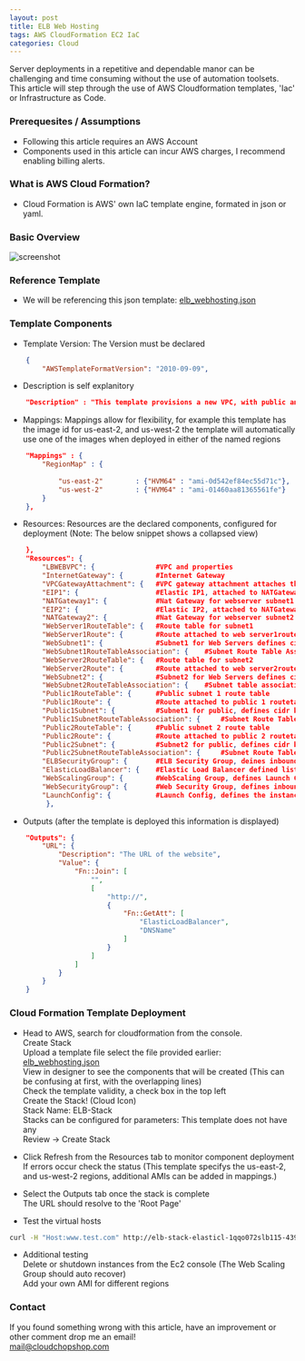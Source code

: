 ```yaml
---
layout: post
title: ELB Web Hosting
tags: AWS CloudFormation EC2 IaC
categories: Cloud
---
```


Server deployments in a repetitive and dependable manor can be challenging and time consuming without the use of automation toolsets.  
This article will step through the use of AWS Cloudformation templates, 'Iac' or Infrastructure as Code.  

### Prerequesites / Assumptions

- Following this article requires an AWS Account  
- Components used in this article can incur AWS charges, I recommend enabling billing alerts.  

### What is AWS Cloud Formation?

- Cloud Formation is AWS' own IaC template engine, formated in json or yaml. 

### Basic Overview
![screenshot](https://cloudchopshop.github.io/screenshots/ELB_Overview.png)

### Reference Template

- We will be referencing this json template: [elb_webhosting.json](https://gist.github.com/cloudchopshop/a79859ec876b58212a3f33e5029817f4)  


### Template Components

- Template Version: The Version must be declared 

``` json
    { 
        "AWSTemplateFormatVersion": "2010-09-09",   
```

- Description is self explanitory

``` json
    "Description" : "This template provisions a new VPC, with public and private subnets, loadbalanced EC2 instances hosting Apache",
```

- Mappings: Mappings allow for flexibility, for example this template has the image id for us-east-2, and us-west-2 the template will automatically use one of the images when deployed in either of the named regions

``` json
    "Mappings" : {
        "RegionMap" : {
        
            "us-east-2"        : {"HVM64" : "ami-0d542ef84ec55d71c"},
            "us-west-2"        : {"HVM64" : "ami-01460aa81365561fe"}
        }
    },
```

- Resources: Resources are the declared components, configured for deployment (Note: The below snippet shows a collapsed view)

``` json
    },
    "Resources": {
        "LBWEBVPC": {               #VPC and properties
        "InternetGateway": {        #Internet Gateway
        "VPCGatewayAttachment": {   #VPC gateway attachment attaches the Internet Gateway to the VPC
        "EIP1": {                   #Elastic IP1, attached to NATGateway1
        "NATGateway1": {            #Nat Gateway for webserver subnet1
        "EIP2": {                   #Elastic IP2, attached to NATGateway2
        "NATGateway2": {            #Nat Gateway for webserver subnet2
        "WebServer1RouteTable": {   #Route table for subnet1
        "WebServer1Route": {        #Route attached to web server1routetable, defines cidr, and nat gateway
        "WebSubnet1": {             #Subnet1 for Web Servers defines cidr block, and avaliability zone
        "WebSubnet1RouteTableAssociation": {    #Subnet Route Table Association attaches the webserver1 route to the webserver1 subnet
        "WebServer2RouteTable": {   #Route table for subnet2
        "WebServer2Route": {        #Route attached to web server2routetable, defines cidr, and nat gateway 
        "WebSubnet2": {             #Subnet2 for Web Servers defines cidr block, and avaliability zone
        "WebSubnet2RouteTableAssociation": {    #Subnet table association attaches webserver2route with websubnet2
        "Public1RouteTable": {      #Public subnet 1 route table
        "Public1Route": {           #Route attached to public 1 routetable, defines cidr, and internet gateway
        "Public1Subnet": {          #Subnet1 for public, defines cidr block, avaliability zone
        "Public1SubnetRouteTableAssociation": {     #Subnet Route Table Association attaches the public route to the public subnet
        "Public2RouteTable": {      #Public subnet 2 route table
        "Public2Route": {           #Route attached to public 2 routetable, defines cidr, and internet gateway
        "Public2Subnet": {          #Subnet2 for public, defines cidr block, avaliability zone
        "Public2SubnetRouteTableAssociation": {     #Subnet Route Table Association attaches the public2 route to the public2 subnet
        "ELBSecurityGroup": {       #ELB Security Group, deines inbound rules
        "ElasticLoadBalancer": {    #Elastic Load Balancer defined listener, health check, subnet, and security group
        "WebScalingGroup": {        #WebScaling Group, defines Launch Config, Loadbalancer, Subnets to deploy the instances, scaling policy and dependencies
        "WebSecurityGroup": {       #Web Security Group, defines inbound rules from the ELBSecurityGroup
        "LaunchConfig": {           #Launch Config, defines the instance, security group, Installation scripts, files, services, and dependencies
         },
```

- Outputs (after the template is deployed this information is displayed) 

``` json
    "Outputs": {
        "URL": {
            "Description": "The URL of the website",
            "Value": {
                "Fn::Join": [
                    "",
                    [
                        "http://",
                        {
                            "Fn::GetAtt": [
                                "ElasticLoadBalancer",
                                "DNSName"
                            ]
                        }
                    ]
                ]
            }
        }
    }
```

### Cloud Formation Template Deployment

- Head to AWS, search for cloudformation from the console.  
    Create Stack  
    Upload a template file select the file provided earlier: [elb_webhosting.json](https://gist.github.com/cloudchopshop/a79859ec876b58212a3f33e5029817f4)  
    View in designer to see the components that will be created (This can be confusing at first, with the overlapping lines)  
    Check the template validity, a check box in the top left  
    Create the Stack! (Cloud Icon)  
    Stack Name: ELB-Stack  
    Stacks can be configured for parameters: This template does not have any  
    Review -> Create Stack  

- Click Refresh from the Resources tab to monitor component deployment  
    If errors occur check the status (This template specifys the us-east-2, and us-west-2 regions, additional AMIs can be added in mappings.)  

- Select the Outputs tab once the stack is complete  
    The URL should resolve to the 'Root Page'

- Test the virtual hosts  

``` bash
curl -H "Host:www.test.com" http://elb-stack-elasticl-1qqo072slb115-439493579.us-east-2.elb.amazonaws.com/
```

- Additional testing  
    Delete or shutdown instances from the Ec2 console (The Web Scaling Group should auto recover)  
    Add your own AMI for different regions  




### Contact

If you found something wrong with this article, have an improvement or other comment drop me an email!  
[mail@cloudchopshop.com](mailto:mail@cloudchopshop.com)  
